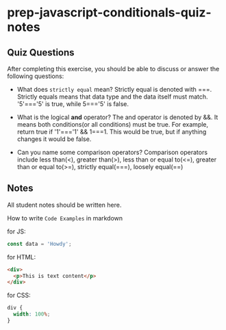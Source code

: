 # prep-javascript-conditionals-quiz-notes

## Quiz Questions

After completing this exercise, you should be able to discuss or answer the following questions:

- What does `strictly equal` mean?
  Strictly equal is denoted with ===. Strictly equals means that data type and the data itself must match. '5'==='5' is true, while 5==='5' is false.

- What is the logical **and** operator?
  The and operator is denoted by &&. It means both conditions(or all conditions) must be true. For example, return true if '1'==='1' && 1===1. This would be true, but if anything changes it would be false.
- Can you name some comparison operators?
  Comparison operators include less than(<), greater than(>), less than or equal to(<=), greater than or equal to(>=), strictly equal(===), loosely equal(==)

## Notes

All student notes should be written here.

How to write `Code Examples` in markdown

for JS:

```javascript
const data = 'Howdy';
```

for HTML:

```html
<div>
  <p>This is text content</p>
</div>
```

for CSS:

```css
div {
  width: 100%;
}
```
